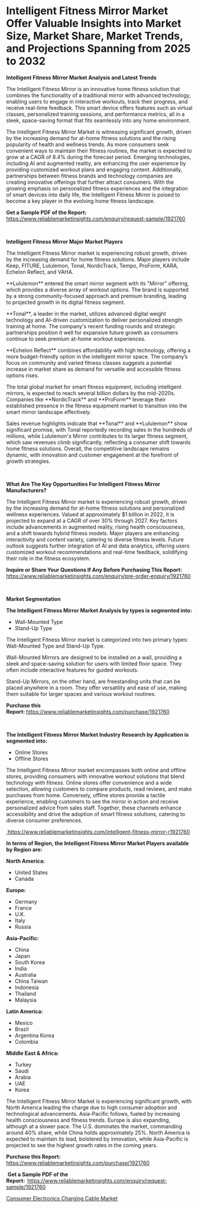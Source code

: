 <p><h1>Intelligent Fitness Mirror Market Offer Valuable Insights into Market Size, Market Share, Market Trends, and Projections Spanning from 2025 to 2032</h1></p><p><strong>Intelligent Fitness Mirror Market Analysis and Latest Trends</strong></p>
<p><p>The Intelligent Fitness Mirror is an innovative home fitness solution that combines the functionality of a traditional mirror with advanced technology, enabling users to engage in interactive workouts, track their progress, and receive real-time feedback. This smart device offers features such as virtual classes, personalized training sessions, and performance metrics, all in a sleek, space-saving format that fits seamlessly into any home environment.</p><p>The Intelligent Fitness Mirror Market is witnessing significant growth, driven by the increasing demand for at-home fitness solutions and the rising popularity of health and wellness trends. As more consumers seek convenient ways to maintain their fitness routines, the market is expected to grow at a CAGR of 8.4% during the forecast period. Emerging technologies, including AI and augmented reality, are enhancing the user experience by providing customized workout plans and engaging content. Additionally, partnerships between fitness brands and technology companies are creating innovative offerings that further attract consumers. With the growing emphasis on personalized fitness experiences and the integration of smart devices into daily life, the Intelligent Fitness Mirror is poised to become a key player in the evolving home fitness landscape.</p></p>
<p><strong>Get a Sample PDF of the Report:&nbsp;</strong> <a href="https://www.reliablemarketinsights.com/enquiry/request-sample/1921760?utm_campaign=2207&utm_medium=2&utm_source=Github&utm_content=ia&utm_term=06042025&utm_id=intelligent-fitness-mirror">https://www.reliablemarketinsights.com/enquiry/request-sample/1921760</a></p>
<p>&nbsp;</p>
<p><strong>Intelligent Fitness Mirror Major Market Players</strong></p>
<p><p>The Intelligent Fitness Mirror market is experiencing robust growth, driven by the increasing demand for home fitness solutions. Major players include Keep, FITURE, Lululemon, Tonal, NordicTrack, Tempo, ProForm, KARA, Echelon Reflect, and VAHA.</p><p>**Lululemon** entered the smart mirror segment with its "Mirror" offering, which provides a diverse array of workout options. The brand is supported by a strong community-focused approach and premium branding, leading to projected growth in its digital fitness segment.</p><p>**Tonal**, a leader in the market, utilizes advanced digital weight technology and AI-driven customization to deliver personalized strength training at home. The company's recent funding rounds and strategic partnerships position it well for expansive future growth as consumers continue to seek premium at-home workout experiences.</p><p>**Echelon Reflect** combines affordability with high technology, offering a more budget-friendly option in the intelligent mirror space. The company’s focus on community and varied fitness classes suggests a potential increase in market share as demand for versatile and accessible fitness options rises.</p><p>The total global market for smart fitness equipment, including intelligent mirrors, is expected to reach several billion dollars by the mid-2020s. Companies like **NordicTrack** and **ProForm** leverage their established presence in the fitness equipment market to transition into the smart mirror landscape effectively.</p><p>Sales revenue highlights indicate that **Tonal** and **Lululemon** show significant promise, with Tonal reportedly recording sales in the hundreds of millions, while Lululemon's Mirror contributes to its larger fitness segment, which saw revenues climb significantly, reflecting a consumer shift towards home fitness solutions. Overall, the competitive landscape remains dynamic, with innovation and customer engagement at the forefront of growth strategies.</p></p>
<p>&nbsp;</p>
<p><strong>What Are The Key Opportunities For Intelligent Fitness Mirror Manufacturers?</strong></p>
<p><p>The Intelligent Fitness Mirror market is experiencing robust growth, driven by the increasing demand for at-home fitness solutions and personalized wellness experiences. Valued at approximately $1 billion in 2022, it is projected to expand at a CAGR of over 30% through 2027. Key factors include advancements in augmented reality, rising health consciousness, and a shift towards hybrid fitness models. Major players are enhancing interactivity and content variety, catering to diverse fitness levels. Future outlook suggests further integration of AI and data analytics, offering users customized workout recommendations and real-time feedback, solidifying their role in the fitness ecosystem.</p></p>
<p><strong>Inquire or Share Your Questions If Any Before Purchasing This Report:</strong> <a href="https://www.reliablemarketinsights.com/enquiry/pre-order-enquiry/1921760?utm_campaign=2207&utm_medium=2&utm_source=Github&utm_content=ia&utm_term=06042025&utm_id=intelligent-fitness-mirror">https://www.reliablemarketinsights.com/enquiry/pre-order-enquiry/1921760</a></p>
<p>&nbsp;</p>
<p><strong>Market Segmentation</strong></p>
<p><strong>The Intelligent Fitness Mirror Market Analysis by types is segmented into:</strong></p>
<p><ul><li>Wall-Mounted Type</li><li>Stand-Up Type</li></ul></p>
<p><p>The Intelligent Fitness Mirror market is categorized into two primary types: Wall-Mounted Type and Stand-Up Type. </p><p>Wall-Mounted Mirrors are designed to be installed on a wall, providing a sleek and space-saving solution for users with limited floor space. They often include interactive features for guided workouts. </p><p>Stand-Up Mirrors, on the other hand, are freestanding units that can be placed anywhere in a room. They offer versatility and ease of use, making them suitable for larger spaces and various workout routines.</p></p>
<p><strong>Purchase this Report:&nbsp;</strong><a href="https://www.reliablemarketinsights.com/purchase/1921760?utm_campaign=2207&utm_medium=2&utm_source=Github&utm_content=ia&utm_term=06042025&utm_id=intelligent-fitness-mirror">https://www.reliablemarketinsights.com/purchase/1921760</a></p>
<p>&nbsp;</p>
<p><strong>The Intelligent Fitness Mirror Market Industry Research by Application is segmented into:</strong></p>
<p><ul><li>Online Stores</li><li>Offline Stores</li></ul></p>
<p><p>The Intelligent Fitness Mirror market encompasses both online and offline stores, providing consumers with innovative workout solutions that blend technology with fitness. Online stores offer convenience and a wide selection, allowing customers to compare products, read reviews, and make purchases from home. Conversely, offline stores provide a tactile experience, enabling customers to see the mirror in action and receive personalized advice from sales staff. Together, these channels enhance accessibility and drive the adoption of smart fitness solutions, catering to diverse consumer preferences.</p></p>
<p><a href="https://www.reliablemarketinsights.com/intelligent-fitness-mirror-r1921760?utm_campaign=2207&utm_medium=2&utm_source=Github&utm_content=ia&utm_term=06042025&utm_id=intelligent-fitness-mirror">&nbsp;https://www.reliablemarketinsights.com/intelligent-fitness-mirror-r1921760</a></p>
<p><strong>In terms of Region, the Intelligent Fitness Mirror Market Players available by Region are:</strong></p>
<p>
    <p> <strong> North America: </strong>
        <ul>
            <li>United States</li>
            <li>Canada</li>
        </ul>
        </p> 
    <p> <strong> Europe: </strong>
        <ul>
            <li>Germany</li>
            <li>France</li>
            <li>U.K.</li>
            <li>Italy</li>
            <li>Russia</li>
        </ul>
        </p> 
    <p> <strong> Asia-Pacific: </strong>
        <ul>
            <li>China</li>
            <li>Japan</li>
            <li>South Korea</li>
            <li>India</li>
            <li>Australia</li>
            <li>China Taiwan</li>
            <li>Indonesia</li>
            <li>Thailand</li>
            <li>Malaysia</li>
        </ul>
        </p> 
    <p> <strong> Latin America: </strong>
        <ul>
            <li>Mexico</li>
            <li>Brazil</li>
            <li>Argentina Korea</li>
            <li>Colombia</li>
        </ul>
        </p> 
    <p> <strong> Middle East & Africa: </strong>
        <ul>
            <li>Turkey</li>
            <li>Saudi</li>
            <li>Arabia</li>
            <li>UAE</li>
            <li>Korea</li>
        </ul>
    </p>
    </p>
<p><p>The Intelligent Fitness Mirror Market is experiencing significant growth, with North America leading the charge due to high consumer adoption and technological advancements. Asia-Pacific follows, fueled by increasing health consciousness and fitness trends. Europe is also expanding, although at a slower pace. The U.S. dominates the market, commanding around 40% share, while China holds approximately 25%. North America is expected to maintain its lead, bolstered by innovation, while Asia-Pacific is projected to see the highest growth rates in the coming years.</p></p>
<p><strong>Purchase this Report: </strong><a href="https://www.reliablemarketinsights.com/purchase/1921760?utm_campaign=2207&utm_medium=2&utm_source=Github&utm_content=ia&utm_term=06042025&utm_id=intelligent-fitness-mirror">https://www.reliablemarketinsights.com/purchase/1921760</a></p>
<p>&nbsp;<strong>Get a Sample PDF of the Report:&nbsp;&nbsp;</strong><a href="https://www.reliablemarketinsights.com/enquiry/request-sample/1921760?utm_campaign=2207&utm_medium=2&utm_source=Github&utm_content=ia&utm_term=06042025&utm_id=intelligent-fitness-mirror">https://www.reliablemarketinsights.com/enquiry/request-sample/1921760</a></p>
<p><strong></strong></p>
<p><p><a href="https://github.com/luckyshygirl/Market-Research-Report-List-7/blob/main/consumer-electronics-charging-cable-market.md?utm_campaign=2207&utm_medium=2&utm_source=Github&utm_content=ia&utm_term=06042025&utm_id=intelligent-fitness-mirror">Consumer Electronics Charging Cable Market</a></p></p>
